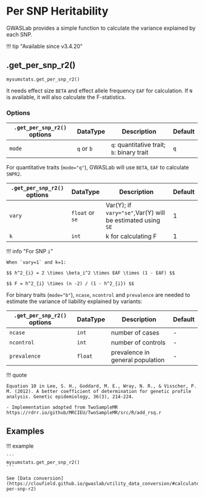 # Per SNP Heritability

GWASLab provides a simple function to calculate the variance explained by each SNP.

!!! tip "Available since v3.4.20"


## .get_per_snp_r2()

```
mysumstats.get_per_snp_r2()
```

It needs effect size `BETA` and effect allele frequency `EAF` for calculation.
If `N` is available, it will also calculate the F-statistics.

### Options

| `.get_per_snp_r2()` options | DataType   | Description                                | Default |
|-----------------------------|------------|--------------------------------------------|---------|
| `mode`                      | `q` or `b` | `q`: quantitative trait; `b`: binary trait | `q`     |

For quantitative traits (`mode="q"`), GWASLab will use `BETA`, `EAF` to calculate `SNPR2`.

| `.get_per_snp_r2()` options | DataType        | Description                                                | Default |
|-----------------------------|-----------------|------------------------------------------------------------|---------|
| `vary`                      | `float` or `se` | Var(Y); if `vary="se"`,Var(Y) will be estimated using `SE` | 1       |
| `k`                         | `int`           | k for calculating F                                        | 1       |

!!! info "For SNP `i`" 

    When `vary=1` and k=1:

    $$ h^2_{i} = 2 \times \beta_i^2 \times EAF \times (1 - EAF) $$

    $$ F = h^2_{i} \times (n -2) / (1 - h^2_{i}) $$

For binary traits  (`mode="b"`), `ncase`, `ncontrol` and `prevalence` are needed to estimate the variance of liability explained by variants:

| `.get_per_snp_r2()` options | DataType | Description                      | Default |
|-----------------------------|----------|----------------------------------|---------|
| `ncase`                     | `int`    | number of cases                  | -       |
| `ncontrol`                  | `int`    | number of controls               | -       |
| `prevalence`                | `float`  | prevalence in general population | -       |

!!! quote

    Equation 10 in Lee, S. H., Goddard, M. E., Wray, N. R., & Visscher, P. M. (2012). A better coefficient of determination for genetic profile analysis. Genetic epidemiology, 36(3), 214-224.
    
    - Implementation adopted from TwoSampleMR https://rdrr.io/github/MRCIEU/TwoSampleMR/src/R/add_rsq.r


## Examples

!!! example

    ```    
    mysumstats.get_per_snp_r2()
    ```

    See [Data conversion](https://cloufield.github.io/gwaslab/utility_data_conversion/#calculate-per-snp-r2)